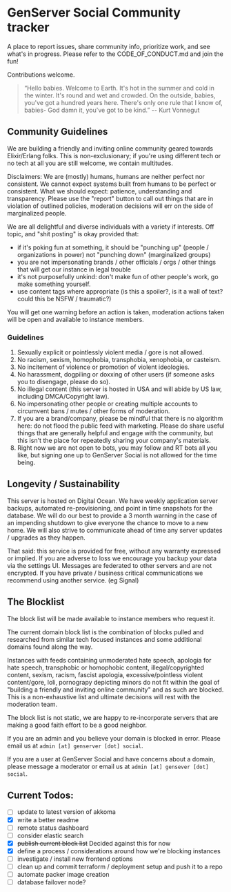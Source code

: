 # GenServer Social Community tracker

A place to report issues, share community info, prioritize work, and see what's in progress. Please refer to the CODE_OF_CONDUCT.md and join the fun!

Contributions welcome.

> “Hello babies. Welcome to Earth. It's hot in the summer and cold in the winter. It's round and wet and crowded. On the outside, babies, you've got a hundred years here. There's only one rule that I know of, babies- God damn it, you've got to be kind.”
-- Kurt Vonnegut


## Community Guidelines

We are building a friendly and inviting online community geared towards Elixir/Erlang folks. This is non-exclusionary; if you're using different tech or no tech at all you are still welcome, we contain multitudes.

Disclaimers: We are (mostly) humans, humans are neither perfect nor consistent. We cannot expect systems built from humans to be perfect or consistent. What we should expect: patience, understanding and transparency. Please use the "report" button to call out things that are in violation of outlined policies, moderation decisions will err on the side of marginalized people.

We are all delightful and diverse individuals with a variety if interests. Off topic, and "shit posting" is okay provided that:
* if it's poking fun at something, it should be "punching up" (people / organizations in power) not "punching down" (marginalized groups)
* you are not impersonating brands / other officials / orgs / other things that will get our instance in legal trouble
* it's not purposefully unkind: don't make fun of other people's work, go make something yourself.
* use content tags where appropriate (is this a spoiler?, is it a wall of text? could this be NSFW / traumatic?)

You will get one warning before an action is taken, moderation actions taken will be open and available to instance members.


### Guidelines

1. Sexually explicit or pointlessly violent media / gore is not allowed.
2. No racism, sexism, homophobia, transphobia, xenophobia, or casteism.
3. No incitement of violence or promotion of violent ideologies.
4. No harassment, dogpiling or doxxing of other users (if someone asks you to disengage, please do so).
5. No illegal content (this server is hosted in USA and will abide by US law, including DMCA/Copyright law).
6. No impersonating other people or creating multiple accounts to circumvent bans / mutes / other forms of moderation.
7. If you are a brand/company, please be mindful that there is no algorithm here: do not flood the public feed with marketing. Please do share useful things that are generally helpful and engage with the community, but this isn't the place for repeatedly sharing your company's materials.
8. Right now we are not open to bots, you may follow and RT bots all you like, but signing one up to GenServer Social is not allowed for the time being.


## Longevity / Sustainability

This server is hosted on Digital Ocean. We have weekly application server backups, automated re-provisioning, and point in time snapshots for the database.  We will do our best to provide a 3 month warning in the case of an impending shutdown to give everyone the chance to move to a new home. We will also strive to communicate ahead of time any server updates / upgrades as they happen.

That said: this service is provided for free, without any warranty expressed or implied. If you are adverse to loss we encourage you backup your data via the settings UI. Messages are federated to other servers and are not encrypted. If you have private / business critical communications we recommend using another service. (eg Signal)


## The Blocklist

The block list will be made available to instance members who request it.

The current domain block list is the combination of blocks pulled and researched from similar tech focused instances and some additional domains found along the way.

Instances with feeds containing unmoderated hate speech, apologia for hate speech, transphobic or homophobic content, illegal/copyrighted content, sexism, racism, fascist apologia, excessive/pointless violent content/gore, loli, pornograpy depicting minors do not fit within the goal of "building a friendly and inviting online community" and as such are blocked.  This is a non-exhaustive list and ultimate decisions will rest with the moderation team.

The block list is not static, we are happy to re-incorporate servers that are making a good faith effort to be a good neighbor.

If you are an admin and you believe your domain is blocked in error.  Please email us at `admin [at] genserver [dot] social`.

If you are a user at GenServer Social and have concerns about a domain, please message a moderator or email us at `admin [at] gensever [dot] social`.


## Current Todos:
- [ ] update to latest version of akkoma
- [x] write a better readme
- [ ] remote status dashboard
- [ ] consider elastic search
- [x] ~~publish current block list~~ Decided against this for now
- [x] define a process / considerations around how we're blocking instances
- [ ] investigate / install new frontend options
- [ ] clean up and commit terraform / deployment setup and push it to a repo
- [ ] automate packer image creation
- [ ] database failover node?
